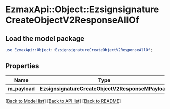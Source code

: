 # EzmaxApi::Object::EzsignsignatureCreateObjectV2ResponseAllOf

## Load the model package
```perl
use EzmaxApi::Object::EzsignsignatureCreateObjectV2ResponseAllOf;
```

## Properties
Name | Type | Description | Notes
------------ | ------------- | ------------- | -------------
**m_payload** | [**EzsignsignatureCreateObjectV2ResponseMPayload**](EzsignsignatureCreateObjectV2ResponseMPayload.md) |  | 

[[Back to Model list]](../README.md#documentation-for-models) [[Back to API list]](../README.md#documentation-for-api-endpoints) [[Back to README]](../README.md)


